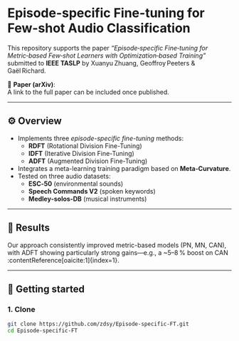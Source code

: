# Episode-specific Fine-tuning for Few-shot Audio Classification

This repository supports the paper *“Episode‑specific Fine‑tuning for Metric‑based Few‑shot Learners with Optimization‑based Training”* submitted to **IEEE TASLP** by Xuanyu Zhuang, Geoffroy Peeters & Gaël Richard.

🔗 **Paper (arXiv)**:  
A link to the full paper can be included once published.

---

## ⚙️ Overview

- Implements three *episode-specific fine-tuning* methods:
  - **RDFT** (Rotational Division Fine-Tuning)
  - **IDFT** (Iterative Division Fine-Tuning)
  - **ADFT** (Augmented Division Fine-Tuning)
- Integrates a meta-learning training paradigm based on **Meta‑Curvature**.
- Tested on three audio datasets:
  - **ESC‑50** (environmental sounds)
  - **Speech Commands V2** (spoken keywords)
  - **Medley‑solos‑DB** (musical instruments)

---

## 🧪 Results

Our approach consistently improved metric-based models (PN, MN, CAN), with ADFT showing particularly strong gains—e.g., a ~5–8 % boost on CAN :contentReference[oaicite:1]{index=1}.

---

## 🚀 Getting started

### 1. Clone

```bash
git clone https://github.com/zdsy/Episode-specific-FT.git
cd Episode-specific-FT
